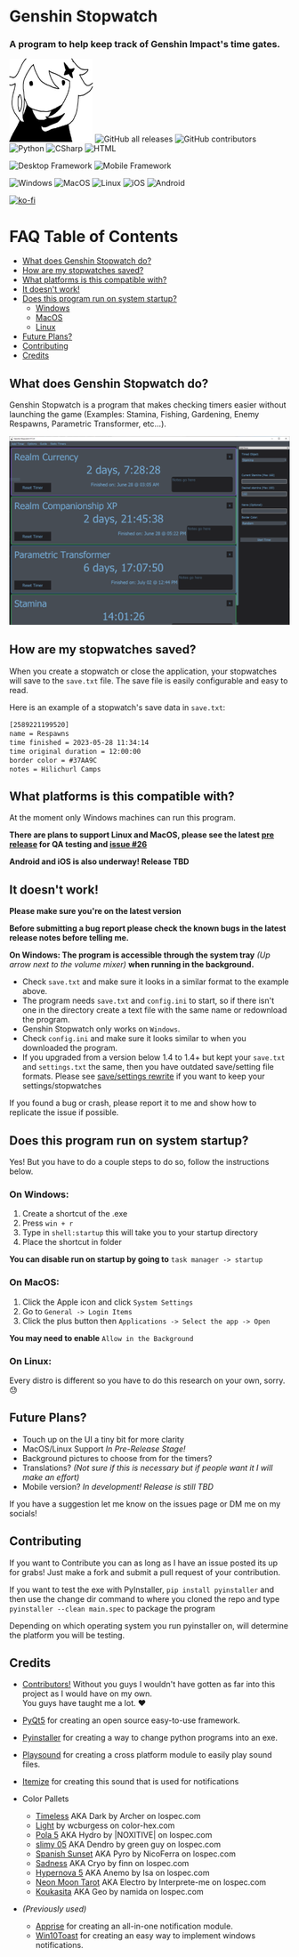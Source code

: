 # Genshin Stopwatch
### A program to help keep track of Genshin Impact's time gates.

<img src="/img/icon.png" width="150" height="150"> ![GitHub all releases](https://img.shields.io/github/downloads/Wolfmyths/Genshin-Stopwatch/total)
                                              ![GitHub contributors](https://img.shields.io/github/contributors/Wolfmyths/Genshin-Stopwatch)
                                              ![Python](https://img.shields.io/badge/Python-3.11-blue)
                                              ![CSharp](https://img.shields.io/badge/CSharp(soon!)-.NET_7-purple)
                                              ![HTML](https://img.shields.io/badge/HTML-4-orange)
                                              
![Desktop Framework](https://img.shields.io/badge/Desktop_Framework-PyQt5-green)
![Mobile Framework](https://img.shields.io/badge/Mobile_Framework(soon!)-.NET_Maui-purple)
                                              
![Windows](https://img.shields.io/badge/Windows-Supported-green)
![MacOS](https://img.shields.io/badge/MacOS-Pre--Release-blue)
![Linux](https://img.shields.io/badge/Linux-Pre--Release-blue)
![iOS](https://img.shields.io/badge/iOS-TBD-lightgray)
![Android](https://img.shields.io/badge/Android-TBD-lightgray)
                                              
[![ko-fi](https://ko-fi.com/img/githubbutton_sm.svg)](https://ko-fi.com/C0C4MJZS9)

# FAQ Table of Contents
* [What does Genshin Stopwatch do?](#what-does-genshin-stopwatch-do)
* [How are my stopwatches saved?](#how-are-my-stopwatches-saved)
* [What platforms is this compatible with?](#what-platforms-is-this-compatible-with)
* [It doesn't work!](#it-doesnt-work)
* [Does this program run on system startup?](#does-this-program-run-on-system-startup)
    + [Windows](#on-windows)
    + [MacOS](#on-macos)
    + [Linux](#on-linux)
* [Future Plans?](#future-plans)
* [Contributing](#contributing)
* [Credits](#credits)

## What does Genshin Stopwatch do?

Genshin Stopwatch is a program that makes checking timers easier without launching the game (Examples: Stamina, Fishing, Gardening, Enemy Respawns, Parametric Transformer, etc...).

<img src="/img/stopwatch_demo.PNG" alt="Windows version of Genshin Stopwatch">

## How are my stopwatches saved?
When you create a stopwatch or close the application, your stopwatches will save to the `save.txt` file. The save file is easily configurable and easy to read.

Here is an example of a stopwatch's save data in `save.txt`:
```
[2589221199520]
name = Respawns
time finished = 2023-05-28 11:34:14
time original duration = 12:00:00
border color = #37AA9C
notes = Hilichurl Camps
```

## What platforms is this compatible with?

At the moment only Windows machines can run this program.

**There are plans to support Linux and MacOS, please see the latest [pre release](https://github.com/Wolfmyths/Genshin-Stopwatch/releases/tag/V1.5.5-pre) for QA testing and [issue #26](https://github.com/Wolfmyths/Genshin-Stopwatch/issues/26)**

**Android and iOS is also underway! Release TBD**

## It doesn't work!

**Please make sure you're on the latest version**

**Before submitting a bug report please check the known bugs in the latest release notes before telling me.**

**On Windows: The program is accessible through the system tray** *(Up arrow next to the volume mixer)* **when running in the background.**

+ Check `save.txt` and make sure it looks in a similar format to the example above.
+ The program needs `save.txt` and `config.ini` to start, so if there isn't one in the directory create a text file with the same name or redownload the program.
+ Genshin Stopwatch only works on `Windows`.
+ Check `config.ini` and make sure it looks similar to when you downloaded the program.
+ If you upgraded from a version below 1.4 to 1.4+ but kept your `save.txt` and `settings.txt` the same, then you have outdated save/setting file formats. Please see [save/settings rewrite](https://github.com/Wolfmyths/Genshin-Stopwatch/releases/tag/V1.4) if you want to keep your settings/stopwatches

If you found a bug or crash, please report it to me and show how to replicate the issue if possible.<br>

## Does this program run on system startup?

Yes! But you have to do a couple steps to do so, follow the instructions below.

### On Windows:
1. Create a shortcut of the .exe
2. Press `win + r`
3. Type in `shell:startup` this will take you to your startup directory
4. Place the shortcut in folder

**You can disable run on startup by going to** `task manager -> startup` 

### On MacOS:
1. Click the Apple icon and click `System Settings`
2. Go to `General -> Login Items`
3. Click the plus button then `Applications -> Select the app -> Open`

**You may need to enable** `Allow in the Background`

### On Linux:
Every distro is different so you have to do this research on your own, sorry. 😓

## Future Plans?

+ Touch up on the UI a tiny bit for more clarity
+ MacOS/Linux Support *In Pre-Release Stage!*
+ Background pictures to choose from for the timers?
+ Translations? *(Not sure if this is necessary but if people want it I will make an effort)*
+ Mobile version? *In development! Release is still TBD*

If you have a suggestion let me know on the issues page or DM me on my socials!

## Contributing

If you want to Contribute you can as long as I have an issue posted its up for grabs! Just make a fork and submit a pull request of your contribution.

If you want to test the exe with PyInstaller, `pip install pyinstaller` and then use the change dir command to where you cloned the repo and type `pyinstaller --clean main.spec` to package the program

Depending on which operating system you run pyinstaller on, will determine the platform you will be testing.

## Credits

+ [Contributors!](https://github.com/Wolfmyths/Genshin-Stopwatch/graphs/contributors) Without you guys I wouldn't have gotten as far into this project as I would have on my own. <br> You guys have taught me a lot. ❤️

+ [PyQt5](https://pypi.org/project/PyQt5/) for creating an open source easy-to-use framework.

+ [Pyinstaller](https://pypi.org/project/pyinstaller/) for creating a way to change python programs into an exe.

+ [Playsound](https://pypi.org/project/playsound/1.2.2/) for creating a cross platform module to easily play sound files.

+ [Itemize](https://freesound.org/people/Scrampunk/sounds/345297/) for creating this sound that is used for notifications

+ Color Pallets
  - [Timeless](https://lospec.com/palette-list/timeless) AKA Dark by Archer on lospec.com
  - [Light](https://www.color-hex.com/color-palette/106748) by wcburgess on color-hex.com
  - [Pola 5](https://lospec.com/palette-list/pola5) AKA Hydro by |NOXITIVE| on lospec.com
  - [slimy 05](https://lospec.com/palette-list/slimy-05) AKA Dendro by green guy on lospec.com
  - [Spanish Sunset](https://lospec.com/palette-list/spanish-sunset) AKA Pyro by NicoFerra on lospec.com
  - [Sadness](https://lospec.com/palette-list/sadness) AKA Cryo by finn on lospec.com
  - [Hypernova 5](https://lospec.com/palette-list/hypernova-5) AKA Anemo by Isa on lospec.com
  - [Neon Moon Tarot](https://lospec.com/palette-list/neon-moon-tarot) AKA Electro by Interprete-me on lospec.com
  - [Koukasita](https://lospec.com/palette-list/koukasita) AKA Geo by namida on lospec.com

+ *(Previously used)*
  - [Apprise](https://pypi.org/project/apprise/) for creating an all-in-one notification module.
  - [Win10Toast](https://pypi.org/project/win10toast/) for creating an easy way to implement windows notifications.
